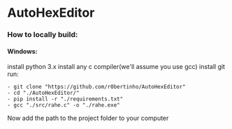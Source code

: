 # AutoHexEditor

### How to locally build:

#### Windows:
install python 3.x
install any c compiler(we'll assume you use gcc)
install git
run:
```
- git clone "https://github.com/r0bertinho/AutoHexEditor"
- cd "./AutoHexEditor/"
- pip install -r "./requirements.txt"
- gcc "./src/rahe.c" -o "./rahe.exe"
```

Now add the path to the project folder to your computer